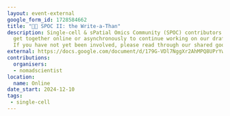 ```yaml
---
layout: event-external
google_form_id: 1728584662
title: "🖖🏾 SPOC II: the Write-a-Than"
description: Single-cell & sPatial Omics Community (SPOC) contributors in Galaxy will
  get together online or asynchronously to continue working on our draft of an updates paper on all things SPOC.
  If you have not yet been involved, please read through our shared googledoc -  https://docs.google.com/document/d/179G-VDl7NggXr2AhMPQ8UPrYwoa7KgPd29Us6G74O7U/edit?usp=sharing - and then email Wendi (wendi.bacon@open.ac.uk) with what you'd like to contribute, or to be assigned a task.
external: https://docs.google.com/document/d/179G-VDl7NggXr2AhMPQ8UPrYwoa7KgPd29Us6G74O7U/edit?usp=sharing
contributions:
  organisers:
  - nomadscientist
location:
  name: Online
date_start: 2024-12-10
tags:
 - single-cell
---
```

